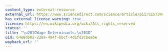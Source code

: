 ```yaml
---
content_type: external-resource
external_url: https://www.sciencedirect.com/science/article/pii/S1573446386010131
has_external_license_warning: true
license: https://en.wikipedia.org/wiki/All_rights_reserved
status: ''
title: "\u201CWage Determinants.\u201D"
uid: 64e8d602-228a-484f-bbcf-4d1fd2cbeabe
wayback_url: ''
---
```

